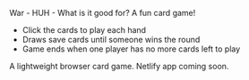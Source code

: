 War - HUH - What is it good for? 
A fun card game!

- Click the cards to play each hand
- Draws save cards until someone wins the round
- Game ends when one player has no more cards left to play

A lightweight browser card game. Netlify app coming soon. 
